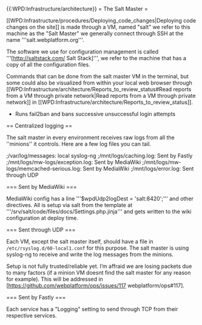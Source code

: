 {{:WPD:Infrastructure/architecture}}
= The Salt Master =

[[WPD:Infrastructure/procedures/Deploying_code_changes|Deploying code changes on the site]] is made through a VM, named "salt" we refer to this machine as the "Salt Master" we generally connect through SSH at the name '''salt.webplatform.org'''.

The software we use for configuration management is called '''[http://saltstack.com/ Salt Stack]''', we refer to the machine that has a copy of all the configuration files.

Commands that can be done from the salt master VM in the terminal, but some could also be visualized from within your local web browser through [[WPD:Infrastructure/architecture/Reports_to_review_status#Read reports from a VM through private network|Read reports from a VM through private network]] in [[WPD:Infrastructure/architecture/Reports_to_review_status]].

* Runs fail2ban and bans successive unsuccessful login attempts

== Centralized logging ==

The salt master in every environment receives raw logs from all the ''minions'' it controls. Here are a few log files you can tail.

;/var/log/messages: local syslog-ng
;/mnt/logs/caching.log: Sent by Fastly
;/mnt/logs/mw-logs/exception.log: Sent by MediaWiki
;/mnt/logs/mw-logs/memcached-serious.log: Sent by MediaWiki
;/mnt/logs/error.log: Sent through UDP

=== Sent by MediaWiki ===

MediaWiki config has a line '''$wpdUdp2logDest = 'salt:8420';''' and other directives. All is setup via salt from the template at '''/srv/salt/code/files/docs/Settings.php.jinja''' and gets written to the wiki configuration at deploy time.


=== Sent through UDP ===

Each VM, except the salt master itself, should have a file in `/etc/rsyslog.d/60-local1.conf` for this purpose.
The salt master is using syslog-ng to receive and write the log messages from the minions.

Setup is not fully trusted/reliable yet. I’m affraid we are losing packets due to many factors (if a minion VM doesnt find the salt master for any reason for example). This will be addressed in [https://github.com/webplatform/ops/issues/117 webplatform/ops#117].


=== Sent by Fastly ===

Each service has a "Logging" setting to send through TCP from their respective services.